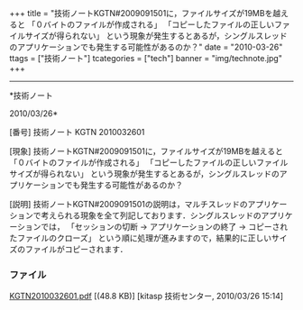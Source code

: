 ﻿+++
title = "技術ノートKGTN#2009091501に，ファイルサイズが19MBを越えると 「０バイトのファイルが作成される」 「コピーしたファイルの正しいファイルサイズが得られない」 という現象が発生するとあるが，シングルスレッドのアプリケーションでも発生する可能性があるのか？"
date = "2010-03-26"
ttags = ["技術ノート"]
tcategories = ["tech"]
banner = "img/technote.jpg"
+++

-----------------------------------------------------------------------------------------------------------------------------

*技術ノート

2010/03/26*


[番号]
技術ノート KGTN 2010032601

[現象]
技術ノートKGTN#2009091501に，ファイルサイズが19MBを越えると
「０バイトのファイルが作成される」
「コピーしたファイルの正しいファイルサイズが得られない」
という現象が発生するとあるが，シングルスレッドのアプリケーションでも発生する可能性があるのか？

[説明]
技術ノートKGTN#2009091501の説明は，マルチスレッドのアプリケーションで考えられる現象を全て列記しております．シングルスレッドのアプリケーションでは，
「セッションの切断 → アプリケーションの終了 →
コピーされたファイルのクローズ」
という順に処理が進みますので，結果的に正しいサイズのファイルがコピーされます．


### ファイル

 
 


[KGTN2010032601.pdf](http://techreport.kitasp.net/attachments/download/114/KGTN2010032601.pdf)
 [(48.8 KB)] [kitasp 技術センター, 2010/03/26
15:14]


 


 


